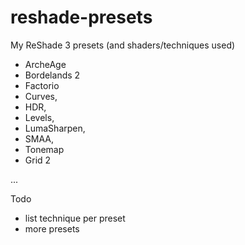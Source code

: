 # reshade-presets
My ReShade 3 presets (and shaders/techniques used)
* ArcheAge
* Bordelands 2
* Factorio
 * Curves,
 * HDR,
 * Levels,
 * LumaSharpen,
 * SMAA,
 * Tonemap
* Grid 2

...

Todo
* list technique per preset
* more presets
